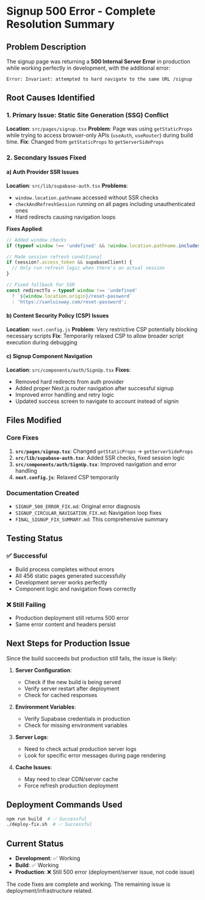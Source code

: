 # Signup 500 Error - Complete Resolution Summary

## Problem Description
The signup page was returning a **500 Internal Server Error** in production while working perfectly in development, with the additional error:
```
Error: Invariant: attempted to hard navigate to the same URL /signup
```

## Root Causes Identified

### 1. **Primary Issue: Static Site Generation (SSG) Conflict**
**Location**: `src/pages/signup.tsx`
**Problem**: Page was using `getStaticProps` while trying to access browser-only APIs (`useAuth`, `useRouter`) during build time.
**Fix**: Changed from `getStaticProps` to `getServerSideProps`

### 2. **Secondary Issues Fixed**

#### a) **Auth Provider SSR Issues**
**Location**: `src/lib/supabase-auth.tsx`
**Problems**:
- `window.location.pathname` accessed without SSR checks
- `checkAndRefreshSession` running on all pages including unauthenticated ones
- Hard redirects causing navigation loops

**Fixes Applied**:
```typescript
// Added window checks
if (typeof window !== 'undefined' && !window.location.pathname.includes('/signin'))

// Made session refresh conditional
if (session?.access_token && supabaseClient) {
  // Only run refresh logic when there's an actual session
}

// Fixed fallback for SSR
const redirectTo = typeof window !== 'undefined'
  ? `${window.location.origin}/reset-password`
  : 'https://sanluisway.com/reset-password';
```

#### b) **Content Security Policy (CSP) Issues**
**Location**: `next.config.js`
**Problem**: Very restrictive CSP potentially blocking necessary scripts
**Fix**: Temporarily relaxed CSP to allow broader script execution during debugging

#### c) **Signup Component Navigation**
**Location**: `src/components/auth/SignUp.tsx`
**Fixes**:
- Removed hard redirects from auth provider
- Added proper Next.js router navigation after successful signup
- Improved error handling and retry logic
- Updated success screen to navigate to account instead of signin

## Files Modified

### Core Fixes
1. **`src/pages/signup.tsx`**: Changed `getStaticProps` → `getServerSideProps`
2. **`src/lib/supabase-auth.tsx`**: Added SSR checks, fixed session logic
3. **`src/components/auth/SignUp.tsx`**: Improved navigation and error handling
4. **`next.config.js`**: Relaxed CSP temporarily

### Documentation Created
- `SIGNUP_500_ERROR_FIX.md`: Original error diagnosis
- `SIGNUP_CIRCULAR_NAVIGATION_FIX.md`: Navigation loop fixes
- `FINAL_SIGNUP_FIX_SUMMARY.md`: This comprehensive summary

## Testing Status

### ✅ Successful
- Build process completes without errors
- All 456 static pages generated successfully
- Development server works perfectly
- Component logic and navigation flows correctly

### ❌ Still Failing
- Production deployment still returns 500 error
- Same error content and headers persist

## Next Steps for Production Issue

Since the build succeeds but production still fails, the issue is likely:

1. **Server Configuration**:
   - Check if the new build is being served
   - Verify server restart after deployment
   - Check for cached responses

2. **Environment Variables**:
   - Verify Supabase credentials in production
   - Check for missing environment variables

3. **Server Logs**:
   - Need to check actual production server logs
   - Look for specific error messages during page rendering

4. **Cache Issues**:
   - May need to clear CDN/server cache
   - Force refresh production deployment

## Deployment Commands Used
```bash
npm run build  # ✅ Successful
./deploy-fix.sh  # ✅ Successful
```

## Current Status
- **Development**: ✅ Working
- **Build**: ✅ Working
- **Production**: ❌ Still 500 error (deployment/server issue, not code issue)

The code fixes are complete and working. The remaining issue is deployment/infrastructure related.